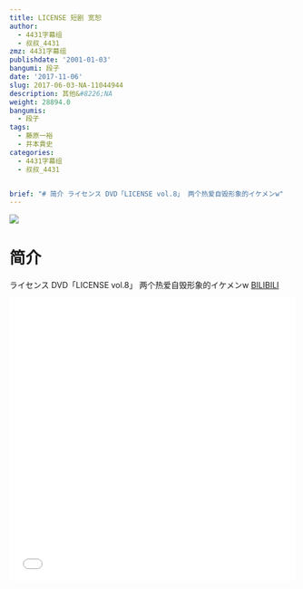 ```yaml
---
title: LICENSE 短剧 宽恕
author:
  - 4431字幕组
  - 叔叔_4431
zmz: 4431字幕组
publishdate: '2001-01-03'
bangumi: 段子
date: '2017-11-06'
slug: 2017-06-03-NA-11044944
description: 其他&#8226;NA
weight: 28894.0
bangumis:
  - 段子
tags:
  - 藤原一裕
  - 井本貴史
categories:
  - 4431字幕组
  - 叔叔_4431


brief: "# 简介 ライセンス DVD「LICENSE vol.8」 两个热爱自毁形象的イケメンw"
---
```

![](https://i.imgur.com/HVaVXAv.png)
# 简介  
ライセンス DVD「LICENSE vol.8」
两个热爱自毁形象的イケメンw
  [BILIBILI](https://www.bilibili.com/video/av11044944/)

  <iframe src="//www.bilibili.com/blackboard/player.html?aid=11044944" width="100%" height="500" frameborder="0" allowfullscreen="allowfullscreen"></iframe>
